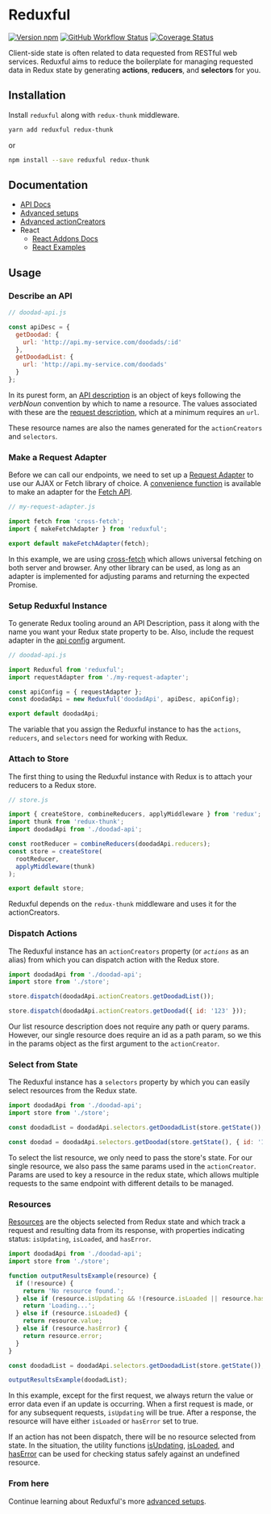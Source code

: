 # Reduxful

[![Version npm](https://img.shields.io/npm/v/reduxful.svg?style=flat-square)](https://www.npmjs.com/package/reduxful)
[![GitHub Workflow Status](https://img.shields.io/github/workflow/status/godaddy/reduxful/CI?style=flat-square)](https://github.com/godaddy/reduxful/actions/workflows/ci.yml)
[![Coverage Status](https://img.shields.io/coveralls/godaddy/reduxful/master.svg?style=flat-square)](https://coveralls.io/r/godaddy/reduxful?branch=master)

Client-side state is often related to data requested from RESTful web services.
Reduxful aims to reduce the boilerplate for managing requested data in Redux 
state by generating **actions**, **reducers**, and **selectors** for you.

## Installation

Install `reduxful` along with `redux-thunk` middleware.

```bash
yarn add reduxful redux-thunk
```
or 
```bash
npm install --save reduxful redux-thunk
```

## Documentation 

- [API Docs]
- [Advanced setups]
- [Advanced actionCreators]
- React
  - [React Addons Docs]
  - [React Examples]

## Usage

### Describe an API

```js
// doodad-api.js

const apiDesc = {
  getDoodad: {
    url: 'http://api.my-service.com/doodads/:id'
  },
  getDoodadList: {
    url: 'http://api.my-service.com/doodads'
  }
};
```

In its purest form, an [API description] is an object of keys following the 
_verbNoun_ convention by which to name a resource. The values associated
with these are the [request description], which at a minimum requires an `url`.

These resource names are also the names generated for the `actionCreators`
and `selectors`.

### Make a Request Adapter

Before we can call our endpoints, we need to set up a [Request Adapter] to use
our AJAX or Fetch library of choice. A [convenience function][makeFetchAdapter]
is available to make an adapter for the [Fetch API]. 

```js
// my-request-adapter.js

import fetch from 'cross-fetch';
import { makeFetchAdapter } from 'reduxful';

export default makeFetchAdapter(fetch);
```

In this example, we are using [cross-fetch] which allows universal fetching
on both server and browser. Any other library can be used, as long as
an adapter is implemented for adjusting params and returning the expected
Promise.

### Setup Reduxful Instance

To generate Redux tooling around an API Description, pass it along with the 
name you want your Redux state property to be. Also, include the request adapter
in the [api config] argument.

```js
// doodad-api.js

import Reduxful from 'reduxful';
import requestAdapter from './my-request-adapter';

const apiConfig = { requestAdapter };
const doodadApi = new Reduxful('doodadApi', apiDesc, apiConfig);

export default doodadApi;
```

The variable that you assign the Reduxful instance to has the
`actions`, `reducers`, and `selectors` need for working with Redux.

### Attach to Store

The first thing to using the Reduxful instance with Redux is to attach your
reducers to a Redux store.

```js
// store.js

import { createStore, combineReducers, applyMiddleware } from 'redux';
import thunk from 'redux-thunk';
import doodadApi from './doodad-api';

const rootReducer = combineReducers(doodadApi.reducers);
const store = createStore(
  rootReducer,
  applyMiddleware(thunk)
);

export default store;
```

Reduxful depends on the `redux-thunk` middleware and uses it for the 
actionCreators.

### Dispatch Actions

The Reduxful instance has an `actionCreators` property (or _`actions`_ as an
alias) from which you can dispatch action with the Redux store.

```js
import doodadApi from './doodad-api';
import store from './store';

store.dispatch(doodadApi.actionCreators.getDoodadList());

store.dispatch(doodadApi.actionCreators.getDoodad({ id: '123' }));
```

Our list resource description does not require any path or query params.
However, our single resource does require an id as a path param, so we this
in the params object as the first argument to the `actionCreator`.

### Select from State

The Reduxful instance has a `selectors` property by which you can easily 
select resources from the Redux state.

```js
import doodadApi from './doodad-api';
import store from './store';

const doodadList = doodadApi.selectors.getDoodadList(store.getState());

const doodad = doodadApi.selectors.getDoodad(store.getState(), { id: '123' });
```

To select the list resource, we only need to pass the store's state. For our
single resource, we also pass the same params used in the `actionCreator`. 
Params are used to key a resource in the redux state, which allows 
multiple requests to the same endpoint with different details to be managed. 

### Resources

[Resources] are the objects selected from Redux state and which track a
request and resulting data from its response, with properties indicating
status: `isUpdating`, `isLoaded`, and `hasError`.

```js
import doodadApi from './doodad-api';
import store from './store';

function outputResultsExample(resource) {
  if (!resource) {
    return 'No resource found.';
  } else if (resource.isUpdating && !(resource.isLoaded || resource.hasError)) {
    return 'Loading...';
  } else if (resource.isLoaded) {
    return resource.value;
  } else if (resource.hasError) {
    return resource.error;
  }
}

const doodadList = doodadApi.selectors.getDoodadList(store.getState());

outputResultsExample(doodadList);
```

In this example, except for the first request, we always return the value
or error data even if an update is occurring. When a first request is made,
or for any subsequent requests, `isUpdating` will be true. After a response,
the resource will have either `isLoaded` or `hasError` set to true.

If an action has not been dispatch, there will be no resource selected from
state. In the situation, the utility functions [isUpdating], [isLoaded], and
[hasError] can be used for checking status safely against an undefined resource.

### From here

Continue learning about Reduxful's more [advanced setups].


<!-- Links -->
[API Docs]:docs/api.md
[React Addons Docs]:docs/react-addons-api.md
[React Examples]:docs/react-examples.md
[Advanced setups]:docs/advanced-setups.md
[Advanced actionCreators]:docs/advanced-action-creators.md

[API Description]:docs/api.md#ApiDescription
[API Config]:docs/api.md#ApiDescription
[Request Description]:docs/api.md#RequestDescription
[Request Adapter]:docs/api.md#RequestAdapter
[makeFetchAdapter]:docs/api.md#makeFetchAdapter
[Resource]:docs/api.md#Resource
[Resources]:docs/api.md#Resource
[isLoaded]:docs/api.md#isLoaded
[isUpdating]:docs/api.md#isUpdating
[hasError]:docs/api.md#hasError


<!-- External Links -->
[cross-fetch]:https://github.com/lquixada/cross-fetch#cross-fetch
[redux-thunk]:https://github.com/reduxjs/redux-thunk#redux-thunk
[Fetch API]:https://developer.mozilla.org/en-US/docs/Web/API/Fetch_API
